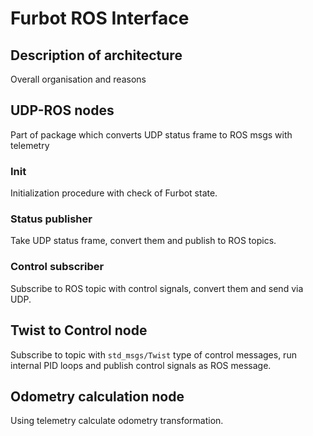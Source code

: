 # Furbot ROS Interface

## Description of architecture
Overall organisation and reasons

## UDP-ROS nodes
Part of package which converts UDP status frame to ROS msgs with telemetry 

### Init
Initialization procedure with check of Furbot state.

### Status publisher
Take UDP status frame, convert them and publish to ROS topics.

### Control subscriber
Subscribe to ROS topic with control signals, convert them and send via UDP.

## Twist to Control node
Subscribe to topic with `std_msgs/Twist` type of control messages, run internal PID loops and publish control signals as ROS message. 

## Odometry calculation node
Using telemetry calculate odometry transformation.